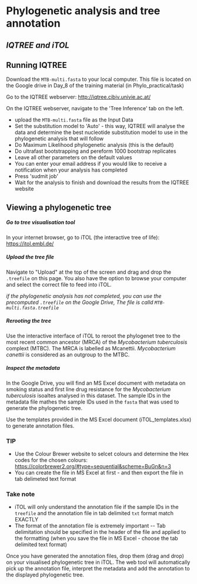 # Phylogenetic analysis and tree annotation
## _IQTREE and iTOL_


## Running IQTREE

Download the `MTB-multi.fasta` to your local computer. This file is located on the Google drive in Day_8 of the training material (in Phylo_practical/task)

Go to the IQTREE webserver: 
http://iqtree.cibiv.univie.ac.at/ 

On the IQTREE webserver, navigate to the 'Tree Inference' tab on the left. 
- upload the `MTB-multi.fasta` file as the Input Data
- Set the substitution model to 'Auto' - this way, IQTREE will analyse the data and determine the best nucleotide substitution model to use in the phylogenetic analysis that will follow
- Do Maximum Likelihood phylogenetic analysis (this is the default)
- Do ultrafast bootstrapping and pereform 1000 bootstrap replicates
- Leave all other parameters on the default values
- You can enter your email address if you would like to receive a notification when your analysis has completed
- Press 'sudmit job' 
- Wait for the analysis to finish and download the results from the IQTREE website
 

## Viewing a phylogenetic tree
##### Go to tree visualisation tool
In your internet browser, go to iTOL (the interactive tree of life):
https://itol.embl.de/
##### Upload the tree file
Navigate to "Upload" at the top of the screen and drag and drop the `.treefile` on this page. You also have the option to browse your computer and select the correct file to feed into iTOL. 

_if the phylogenetic analysis has not completed, you can use the precomputed `.treefile` on the Google Drive, The file is calld `MTB-multi.fasta.treefile`_
#####  Rerooting the tree
Use the interactive interface of iTOL to reroot the phylogenet tree to the most recent common ancestor (MRCA) of the _Mycobacterium tuberculosis_ complext (MTBC). The MRCA is labelled as Mcanettii. _Mycobacterium canettii_ is considered as an outgroup to the MTBC.

##### Inspect the metadata
In the Google Drive, you will find an MS Excel document with metadata on smoking status and first line drug resistance for the _Mycobacterium tuberculosis_ isoaltes analysed in this dataset. The sample IDs in the metadata file mathes the sample IDs used in the `fasta` that was used to generate the phylogenetic tree. 

Use the templates provided in the MS Excel document (iTOL_templates.xlsx) to generate annotation files.
### TIP
- Use the Colour Brewer website to selcet colours and determine the Hex codes for the chosen colours: https://colorbrewer2.org/#type=sequential&scheme=BuGn&n=3
- You can create the file in MS Excel at first - and then export the file in tab delimeted text format


### Take note
- iTOL will only understand the annotation file if the sample IDs in the `treefile` and the annotation file in tab delimited `txt` format match EXACTLY
- The format of the annotation file is extremely important
-- Tab delimitation should be specified in the header of the file and applied to the formatting (when you save the file in MS Excel - choose the tab delimited text format)

Once you have generated the annotation files, drop them (drag and drop) on your visualised phylogenetic tree in iTOL. The web tool will automatically pick up the annotation file, interpret the metadata and add the annotation to the displayed phylogenetic tree.

